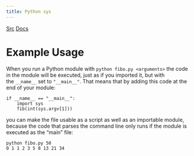 ```yaml
---
title: Python sys
---
```

[Src](https://docs.python.org/3/tutorial/modules.html#executing-modules-as-scripts)
[Docs](https://docs.python.org/3/library/sys.html)

# Example Usage
When you run a Python module with
`python fibo.py <arguments>`
the code in the module will be executed, just as if you imported it, but with the `__name__` set to `"__main__"`. That means that by adding this code at the end of your module:
```
if __name__ == "__main__":
    import sys
    fib(int(sys.argv[1]))
```
you can make the file usable as a script as well as an importable module, because the code that parses the command line only runs if the module is executed as the “main” file:
```
python fibo.py 50
0 1 1 2 3 5 8 13 21 34
```
